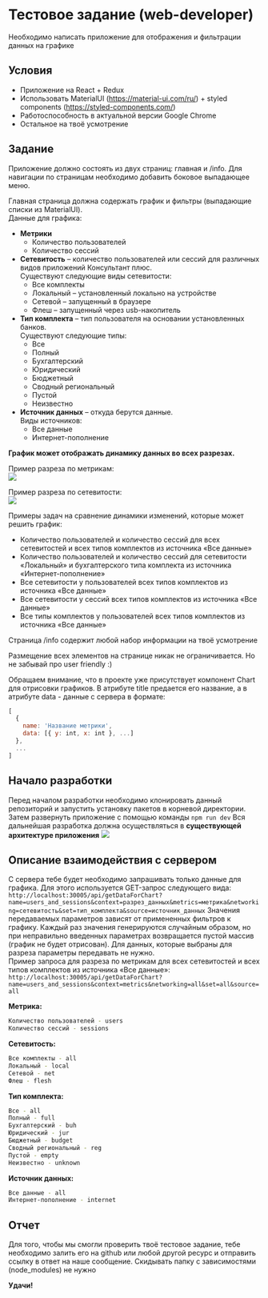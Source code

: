 # Тестовое задание (web-developer)

Необходимо написать приложение для отображения и фильтрации данных на графике

## Условия

- Приложение на React + Redux
- Использовать MaterialUI (https://material-ui.com/ru/) + styled components (https://styled-components.com/)
- Работоспособность в актуальной версии Google Chrome
- Остальное на твоё усмотрение

## Задание
Приложение должно состоять из двух страниц: главная и /info. Для навигации по страницам необходимо добавить боковое выпадающее меню.

Главная страница должна содержать график и фильтры (выпадающие списки из MaterialUI).  
Данные для графика:
- **Метрики**
  - Количество пользователей
  - Количество сессий
- **Сетевитость** – количество пользователей или сессий для различных видов приложений Консультант плюс.  
Существуют следующие виды сетевитости:
  - Все комплекты
  - Локальный – установленный локально на устройстве
  - Сетевой – запущенный в браузере
  - Флеш – запущенный через usb-накопитель
- **Тип комплекта** – тип пользователя на основании установленных банков.  
Существуют следующие типы:
  - Все
  - Полный
  - Бухгалтерский
  - Юридический
  - Бюджетный
  - Сводный региональный
  - Пустой
  - Неизвестно
- **Источник данных** – откуда берутся данные.  
Виды источников:
  - Все данные
  - Интернет-пополнение
  
**График может отображать динамику данных во всех разрезах.**

Пример разреза по метрикам:  
![](https://i.ibb.co/tZNccVy/444.png)

Пример разреза по сетевитости:  
![](https://i.ibb.co/6vSRJJ8/555.png)

Примеры задач на сравнение динамики изменений, которые может решить график:
- Количество пользователей и количество сессий для всех сетевитостей и всех типов комплектов из источника «Все данные»
- Количество пользователей и количество сессий для сетевитости «Локальный» и бухгалтерского типа комплекта из источника «Интернет-пополнение»
- Все сетевитости у пользователей всех типов комплектов из источника «Все данные»
- Все сетевитости у сессий всех типов комплектов из источника «Все данные»
- Все типы комплектов у пользователей всех типов комплектов из источника «Все данные»

Страница /info содержит любой набор информации на твоё усмотрение

Размещение всех элементов на странице никак не ограничивается. Но не забывай про user friendly :)

Обращаем внимание, что в проекте уже присутствует компонент Chart для отрисовки графиков. В атрибуте title предается его название, а в атрибуте data - данные с сервера в формате:
```js
[
  {
    name: 'Название метрики',
    data: [{ y: int, x: int }, ...]
  },
  ...
]
```

## Начало разработки

Перед началом разработки необходимо клонировать данный репозиторий и запустить установку пакетов в корневой директории. Затем развернуть приложение с помощью команды `npm run dev`
Вся дальнейшая разработка должна осуществляться в **существующей архитектуре приложения**
![](https://i.ibb.co/NCwQr6r/image.png)

## Описание взаимодействия с сервером

С сервера тебе будет необходимо запрашивать только данные для графика. Для этого используется GET-запрос следующего вида: `http://localhost:30005/api/getDataForChart?name=users_and_sessions&context=разрез_данных&metrics=метрика&networking=сетевитость&set=тип_комплекта&source=источник_данных`
Значения передаваемых параметров зависят от примененных фильтров к графику. Каждый раз значения генерируются случайным образом, но при неправильно введенных параметрах возвращается пустой массив (график не будет отрисован). Для данных, которые выбраны для разреза параметры передавать не нужно.  
Пример запроса для разреза по метрикам для всех сетевитостей и всех типов комплектов из источника «Все данные»:
`http://localhost:30005/api/getDataForChart?name=users_and_sessions&context=metrics&networking=all&set=all&source=all`

**Метрика:**
```sh
Количество пользователей - users
Количество сессий - sessions
```

**Сетевитость:**
```sh
Все комплекты - all
Локальный - local
Сетевой - net
Флеш - flesh
```

**Тип комплекта:**
```sh
Все - all
Полный - full
Бухгалтерский - buh
Юридический - jur
Бюджетный - budget
Сводный региональный - reg
Пустой - empty
Неизвестно - unknown

```

**Источник данных:**
```sh
Все данные - all
Интернет-пополнение - internet
```

## Отчет
Для того, чтобы мы смогли проверить твоё тестовое задание, тебе необходимо залить его на github или любой другой ресурс и отправить ссылку в ответ на наше сообщение. Скидывать папку с зависимостями (node_modules) не нужно

**Удачи!**
